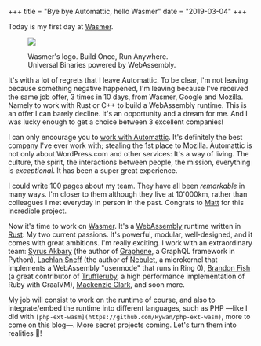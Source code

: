 +++
title = "Bye bye Automattic, hello Wasmer"
date = "2019-03-04"
+++

Today is my first day at [Wasmer](https://wasmer.io/).

<figure>

![](images/wasmer-logo-ae9aab0387b31205f9e9a6be9007dea1.png)

<figcaption>

Wasmer's logo. Build Once, Run Anywhere.  
Universal Binaries powered by WebAssembly.

</figcaption>

</figure>

It's with a lot of regrets that I leave Automattic. To be clear, I'm not
leaving because something negative happened, I'm leaving because I've
received the same job offer, 3 times in 10 days, from Wasmer, Google and
Mozilla. Namely to work with Rust or C++ to build a WebAssembly runtime.
This is an offer I can barely decline. It's an opportunity and a dream
for me. And I was lucky enough to get a choice between 3 excellent
companies!

I can only encourage you to [work with
Automattic](https://automattic.com/work-with-us/). It's definitely the
best company I've ever work with; stealing the 1st place to Mozilla.
Automattic is not only about WordPress.com and other services: It's a
way of living. The culture, the spirit, the interactions between people,
the mission, everything is *exceptional*. It has been a super great
experience.

I could write 100 pages about my team. They have all been *remarkable*
in many ways. I'm closer to them although they live at 10'000km, rather
than colleagues I met everyday in person in the past. Congrats to
[Matt](https://ma.tt/about/) for this incredible project.

Now it's time to work on [Wasmer](https://github.com/wasmerio/wasmer).
It's a [WebAssembly](https://webassembly.org/) runtime written in
[Rust](https://www.rust-lang.org/): My two current passions. It's
powerful, modular, well-designed, and it comes with great ambitions. I'm
really exciting. I work with an extraordinary team: [Syrus
Akbary](https://github.com/syrusakbary) (the author of
[Graphene](https://github.com/graphql-python/graphene), a GraphQL
framework in Python), [Lachlan Sneff](https://github.com/lachlansneff)
(the author of [Nebulet](https://github.com/nebulet/nebulet), a
microkernel that implements a WebAssembly "usermode" that runs in Ring
0), [Brandon Fish](https://github.com/bjfish) (a great contributor of
[Truffleruby](https://github.com/oracle/truffleruby), a high performance
implementation of Ruby with GraalVM), [Mackenzie
Clark](https://github.com/xmclark), and soon more.

My job will consist to work on the runtime of course, and also to
integrate/embed the runtime into different languages, such as PHP —like
I did with `[php-ext-wasm](https://github.com/Hywan/php-ext-wasm)`, more
to come on this blog—. More secret projects coming. Let's turn them into
realities 🎉!
